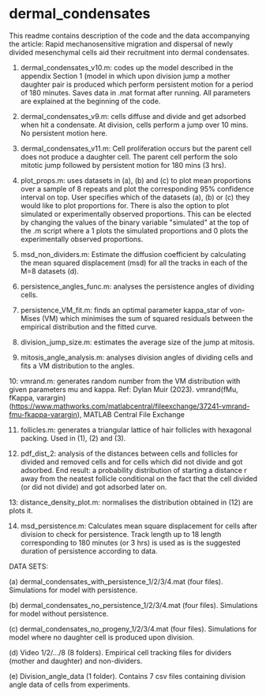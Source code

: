 # dermal_condensates

This readme contains description of the code and the data accompanying the article: Rapid mechanosensitive migration and dispersal of newly divided mesenchymal cells aid their recruitment into dermal condensates.

1. dermal_condensates_v10.m: codes up the model described in the appendix Section 1 (model in which upon division jump a mother daughter pair is produced which perform persistent motion for a period of 180 minutes. Saves data in .mat format after running. All parameters are explained at the beginning of the code.

2. dermal_condensates_v9.m: cells diffuse and divide and get adsorbed when hit a condensate. At division, cells perform a jump over 10 mins. No persistent motion here.

3. dermal_condensates_v11.m: Cell proliferation occurs but the parent cell does not produce a daughter cell. The parent cell perform the solo mitotic jump followed by persistent motion for 180 mins (3 hrs).

4. plot_props.m: uses datasets in (a), (b) and (c) to plot mean proportions over a sample of 8 repeats and plot the corresponding 95% confidence interval on top. User specifies which of the datasets (a), (b) or (c) they would like to plot proportions for. There is also the option to plot simulated or experimentally observed proportions. This can be elected by changing the values of the binary variable "simulated" at the top of the .m script where a 1 plots the simulated proportions and 0 plots the experimentally observed proportions.

5. msd_non_dividers.m: Estimate the diffusion coefficient by calculating the
mean squared displacement (msd) for all the tracks in each of the M=8 datasets (d).

6. persistence_angles_func.m: analyses the persistence angles of dividing cells.

7. persistence_VM_fit.m: finds an optimal parameter kappa_star of von-Mises (VM) which minimises the sum of squared residuals between the empirical distribution and the fitted curve.

8. division_jump_size.m: estimates the average size of the jump at mitosis.

9. mitosis_angle_analysis.m: analyses division angles of dividing cells and fits a VM distribution to the angles.

10: vmrand.m: generates random number from the VM distribution with given parameters mu and kappa. Ref: Dylan Muir (2023). vmrand(fMu, fKappa, varargin) (https://www.mathworks.com/matlabcentral/fileexchange/37241-vmrand-fmu-fkappa-varargin), MATLAB Central File Exchange

11. follicles.m: generates a triangular lattice of hair follicles with hexagonal packing. Used in (1), (2) and (3).

12. pdf_dist_2: analysis of the distances between cells and follicles for divided and removed cells and for cells which did not divide and got adsorbed.
End result: a probability distribution of starting a distance r away from the neatest follicle conditional on the fact that the cell divided (or did not divide) and got adsorbed later on.

13: distance_density_plot.m: normalises the distribution obtained in (12) are plots it.

14. msd_persistence.m: Calculates mean square displacement for cells after division to check for persistence. Track length up to 18 length corresponding to 180 minutes (or 3 hrs) is used as is the suggested duration of persistence according to data.

DATA SETS:

(a) dermal_condensates_with_persistence_1/2/3/4.mat (four files). Simulations for model with persistence.

(b) dermal_condensates_no_persistence_1/2/3/4.mat (four files). Simulations for model without persistence.

(c) dermal_condensates_no_progeny_1/2/3/4.mat (four files). Simulations for model where no daughter cell is produced upon division.

(d) Video 1/2/.../8 (8 folders). Empirical cell tracking files for dividers (mother and daughter) and non-dividers.

(e) Division_angle_data (1 folder). Contains 7 csv files containing division angle data of cells from experiments.


